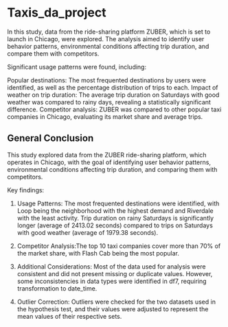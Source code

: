 # Taxis_da_project

In this study, data from the ride-sharing platform ZUBER, which is set to launch in Chicago, were explored. The analysis aimed to identify user behavior patterns, environmental conditions affecting trip duration, and compare them with competitors.

Significant usage patterns were found, including:

Popular destinations: The most frequented destinations by users were identified, as well as the percentage distribution of trips to each.
Impact of weather on trip duration: The average trip duration on Saturdays with good weather was compared to rainy days, revealing a statistically significant difference.
Competitor analysis: ZUBER was compared to other popular taxi companies in Chicago, evaluating its market share and average trips.

## General Conclusion
This study explored data from the ZUBER ride-sharing platform, which operates in Chicago, with the goal of identifying user behavior patterns, environmental conditions affecting trip duration, and comparing them with competitors.

Key findings:

1. Usage Patterns: The most frequented destinations were identified, with Loop being the neighborhood with the highest demand and Riverdale with the least activity. Trip duration on rainy Saturdays is significantly longer (average of 2413.02 seconds) compared to trips on Saturdays with good weather (average of 1979.38 seconds).

2. Competitor Analysis:The top 10 taxi companies cover more than 70% of the market share, with Flash Cab being the most popular.

3. Additional Considerations: Most of the data used for analysis were consistent and did not present missing or duplicate values. However, some inconsistencies in data types were identified in df7, requiring transformation to date_time.

4. Outlier Correction: Outliers were checked for the two datasets used in the hypothesis test, and their values were adjusted to represent the mean values of their respective sets.







